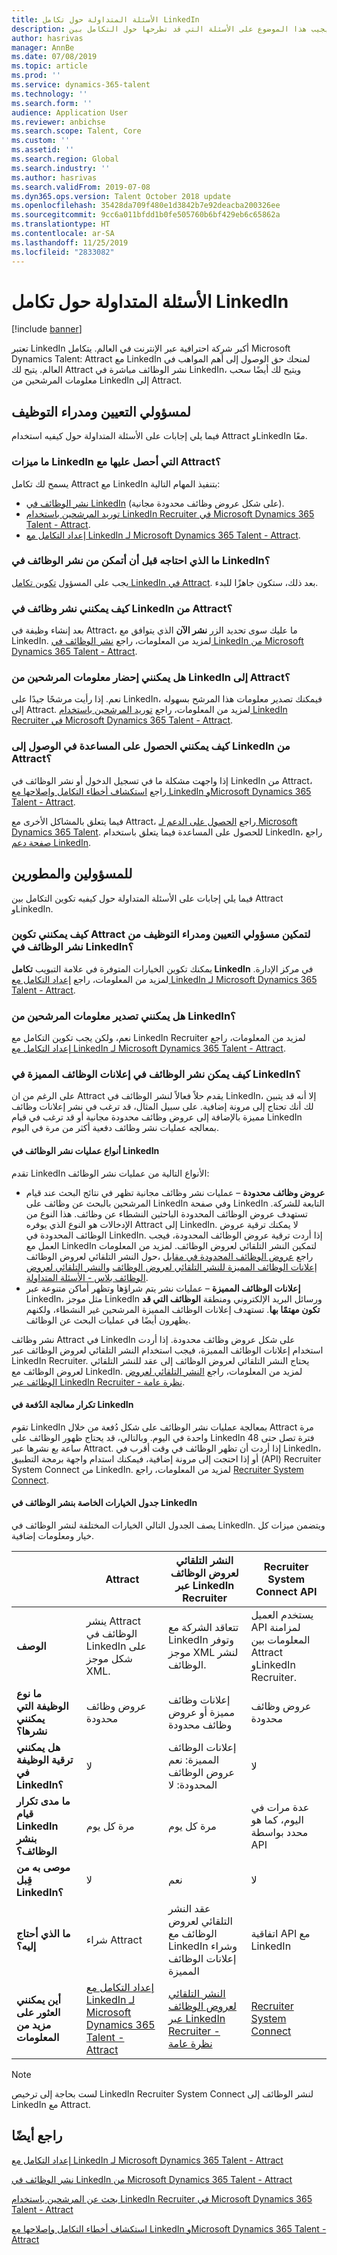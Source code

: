 ```yaml
---
title: الأسئلة المتداولة حول تكامل LinkedIn
description: يجيب هذا الموضوع على الأسئلة التي قد تطرحها حول التكامل بين LinkedIn وMicrosoft Dynamics 365 Talent - Attract.
author: hasrivas
manager: AnnBe
ms.date: 07/08/2019
ms.topic: article
ms.prod: ''
ms.service: dynamics-365-talent
ms.technology: ''
ms.search.form: ''
audience: Application User
ms.reviewer: anbichse
ms.search.scope: Talent, Core
ms.custom: ''
ms.assetid: ''
ms.search.region: Global
ms.search.industry: ''
ms.author: hasrivas
ms.search.validFrom: 2019-07-08
ms.dyn365.ops.version: Talent October 2018 update
ms.openlocfilehash: 35428da709f480e1d3842b7e92deacba200326ee
ms.sourcegitcommit: 9cc6a011bfdd1b0fe505760b6bf429eb6c65862a
ms.translationtype: HT
ms.contentlocale: ar-SA
ms.lasthandoff: 11/25/2019
ms.locfileid: "2833082"
---
```

# <a name="linkedin-integration-faq"></a>الأسئلة المتداولة حول تكامل LinkedIn

[!include [banner](includes/banner.md)]

تعتبر LinkedIn أكبر شركة احترافية عبر الإنترنت في العالم. يتكامل Microsoft Dynamics Talent: Attract مع LinkedIn لمنحك حق الوصول إلى أهم المواهب في العالم. يتيح لك Attract نشر الوظائف مباشرة في LinkedIn، ويتيح لك أيضًا سحب معلومات المرشحين من LinkedIn إلى Attract.

## <a name="for-recruiters-and-hiring-managers"></a>لمسؤولي التعيين ومدراء التوظيف

فيما يلي إجابات على الأسئلة المتداولة حول كيفيه استخدام Attract وLinkedIn معًا.

### <a name="what-linkedin-features-do-i-get-with-attract"></a>ما ميزات LinkedIn التي أحصل عليها مع Attract؟

يسمح لك تكامل Attract مع LinkedIn بتنفيذ المهام التالية:

- [نشر الوظائف في LinkedIn](./attract-post-jobs-to-linkedin.md) (على شكل عروض وظائف محدودة مجانية‬).
- [توريد المرشحين باستخدام LinkedIn Recruiter في Microsoft Dynamics 365 Talent - Attract](./attract-linkedin-recruiter.md#export-linkedin-candidates-to-attract-with-one-click).
- [إعداد التكامل مع LinkedIn لـ Microsoft Dynamics 365 Talent - Attract](./attract-admin-linkedin.md#set-up-apply-with-linkedin-in-attract).

### <a name="what-do-i-need-before-i-can-post-jobs-to-linkedin"></a>ما الذي احتاجه قبل أن أتمكن من نشر الوظائف في LinkedIn؟

يجب على المسؤول [تكوين تكامل LinkedIn في Attract](./attract-admin-linkedin.md#configure-job-posting-to-linkedin). بعد ذلك، ستكون جاهزًا للبدء.

### <a name="how-do-i-post-jobs-to-linkedin-from-attract"></a>كيف يمكنني نشر وظائف في LinkedIn من Attract؟

بعد إنشاء وظيفة في Attract، ما عليك سوى تحديد الزر **نشر الآن** الذي يتوافق مع LinkedIn. لمزيد من المعلومات، راجع [نشر الوظائف في LinkedIn من Microsoft Dynamics 365 Talent - Attract](./attract-post-jobs-to-linkedin.md#post-jobs-to-linkedin).

### <a name="can-i-get-candidate-information-from-linkedin-into-attract"></a>هل يمكنني إحضار معلومات المرشحين من LinkedIn إلى Attract؟

نعم. إذا رأيت مرشحًا جيدًا على LinkedIn، فيمكنك تصدير معلومات هذا المرشح بسهوله إلى Attract. لمزيد من المعلومات، راجع [توريد المرشحين باستخدام LinkedIn Recruiter في Microsoft Dynamics 365 Talent - Attract](attract-linkedin-recruiter.md).

### <a name="how-can-i-get-help-accessing-linkedin-from-attract"></a>كيف يمكنني الحصول على المساعدة في الوصول إلى LinkedIn من Attract؟

إذا واجهت مشكلة ما في تسجيل الدخول أو نشر الوظائف في LinkedIn من Attract، راجع [استكشاف أخطاء التكامل وإصلاحها مع LinkedIn‏‎ وMicrosoft Dynamics 365 Talent - Attract](./attract-troubleshoot-linkedin.md).

فيما يتعلق بالمشاكل الأخرى مع Attract، راجع [الحصول على الدعم لـ Microsoft Dynamics 365 Talent](./talent-support.md). للحصول على المساعدة فيما يتعلق باستخدام LinkedIn، راجع [صفحة دعم LinkedIn](https://www.linkedin.com/help).

## <a name="for-admins-and-developers"></a>للمسؤولين والمطورين

فيما يلي إجابات على الأسئلة المتداولة حول كيفيه تكوين التكامل بين Attract وLinkedIn.

### <a name="how-do-i-configure-attract-so-that-recruiters-and-hiring-managers-can-post-jobs-to-linkedin"></a>كيف يمكنني تكوين Attract لتمكين مسؤولي التعيين ومدراء التوظيف من نشر الوظائف في LinkedIn؟

يمكنك تكوين الخيارات المتوفرة في علامة التبويب **تكامل LinkedIn** في مركز الإدارة. لمزيد من المعلومات، راجع [إعداد التكامل مع LinkedIn لـ Microsoft Dynamics 365 Talent - Attract](./attract-admin-linkedin.md).

### <a name="can-i-export-candidate-information-from-linkedin"></a>هل يمكنني تصدير معلومات المرشحين من LinkedIn؟

نعم، ولكن يجب تكوين التكامل مع LinkedIn Recruiter لمزيد من المعلومات، راجع [إعداد التكامل مع LinkedIn لـ Microsoft Dynamics 365 Talent - Attract](./attract-admin-linkedin.md).

### <a name="how-can-i-post-jobs-to-premium-job-slots-on-linkedin"></a>كيف يمكن نشر الوظائف في إعلانات الوظائف المميزة في LinkedIn؟

على الرغم من ان Attract يقدم حلاً فعالاً لنشر الوظائف في LinkedIn، إلا أنه قد يتبين لك أنك تحتاج إلى مرونة إضافية. على سبيل المثال، قد ترغب في نشر إعلانات وظائف مميزة بالإضافة إلى عروض وظائف محدودة مجانية أو قد ترغب في قيام LinkedIn بمعالجه عمليات نشر وظائف دفعية أكثر من مرة في اليوم.

#### <a name="types-of-linkedin-job-posts"></a>أنواع عمليات نشر الوظائف في LinkedIn

تقدم LinkedIn الأنواع التالية من عمليات نشر الوظائف:

- **عروض وظائف محدودة** – عمليات نشر وظائف مجانية تظهر في نتائج البحث عند قيام المرشحين بالبحث عن وظائف على LinkedIn وفي صفحة LinkedIn التابعة للشركة. تستهدف عروض الوظائف المحدودة الباحثين النشطاء عن وظائف. هذا النوع من الإدخالات هو النوع الذي يوفره Attract إلى LinkedIn. لا يمكنك ترقية عروض الوظائف المحدودة في LinkedIn. إذا أردت ترقية عروض الوظائف المحدودة، فيجب العمل مع LinkedIn لتمكين النشر التلقائي لعروض الوظائف. لمزيد من المعلومات حول النشر التلقائي لعروض الوظائف‏‎، راجع [عروض الوظائف المحدودة في مقابل إعلانات الوظائف المميزة للنشر التلقائي لعروض الوظائف](https://www.linkedin.com/help/recruiter/answer/79049/limited-listings-vs-premium-job-slots-for-job-wrapping) و[النشر التلقائي لعروض الوظائف بلاس - الأسئلة المتداولة](https://www.linkedin.com/help/recruiter/answer/79050/job-wrapping-frequently-asked-questions).
- **إعلانات الوظائف المميزة** – عمليات نشر يتم شراؤها وتظهر أماكن متنوعة عبر LinkedIn، مثل موجز LinkedIn ورسائل البريد الإلكتروني ومنطقة **الوظائف التي قد تكون مهتمًا بها**. تستهدف إعلانات الوظائف المميزة المرشحين غير النشطاء، ولكنهم يظهرون أيضًا في عمليات البحث عن الوظائف.

نشر وظائف Attract في LinkedIn على شكل عروض وظائف محدودة. إذا أردت استخدام إعلانات الوظائف المميزة، فيجب استخدام النشر التلقائي لعروض الوظائف عبر LinkedIn Recruiter. يحتاج النشر التلقائي لعروض الوظائف إلى عقد للنشر التلقائي لعروض الوظائف مع LinkedIn. لمزيد من المعلومات، راجع [النشر التلقائي لعروض الوظائف عبر LinkedIn Recruiter - نظرة عامة](https://www.linkedin.com/help/recruiter/answer/79037).

#### <a name="frequency-of-batch-processing-on-linkedin"></a>تكرار معالجة الدُفعة في LinkedIn

تقوم LinkedIn بمعالجة عمليات نشر الوظائف على شكل دُفعة من خلال Attract مرة واحدة في اليوم. وبالتالي، قد يحتاج ظهور الوظائف على LinkedIn فترة تصل حتى 48 ساعة بع نشرها عبر Attract. إذا أردت أن تظهر الوظائف في وقت أقرب في LinkedIn، أو إذا احتجت إلى مرونة إضافية، فيمكنك استدام واجهة برمجة التطبيق (API) ‏Recruiter System Connect من LinkedIn. لمزيد من المعلومات، راجع [Recruiter System Connect](https://docs.microsoft.com/linkedin/talent/recruiter-system-connect).

#### <a name="table-of-options-for-job-posting-to-linkedin"></a>جدول الخيارات الخاصة بنشر الوظائف في LinkedIn

يصف الجدول التالي الخيارات المختلفة لنشر الوظائف في LinkedIn. ويتضمن ميزات كل خيار ومعلومات إضافية.

|  | Attract | النشر التلقائي لعروض الوظائف عبر LinkedIn Recruiter | Recruiter System Connect API |
|---|---|---|---|
| **‏‏الوصف** | ينشر Attract الوظائف في LinkedIn على شكل موجز XML. | تتعاقد الشركة مع LinkedIn وتوفر موجز XML لنشر الوظائف. | يستخدم العميل API لمزامنة المعلومات بين Attract وLinkedIn Recruiter. |
| **ما نوع الوظيفة التي يمكنني نشرها؟** | عروض وظائف محدودة | إعلانات وظائف مميزة أو عروض وظائف محدودة | عروض وظائف محدودة |
| **هل يمكنني ترقية الوظيفة في LinkedIn؟** | لا | إعلانات الوظائف المميزة: نعم<br>عروض الوظائف المحدودة: لا | لا |
| **ما مدى تكرار قيام LinkedIn بنشر الوظائف؟** | مرة كل يوم | مرة كل يوم | عدة مرات في اليوم، كما هو محدد بواسطة API |
| **موصى به من قِبل LinkedIn؟** | لا | ‏‏نعم | لا |
| **ما الذي أحتاج إليه؟** | شراء Attract | عقد النشر التلقائي لعروض الوظائف مع LinkedIn وشراء إعلانات الوظائف المميزة | اتفاقية API مع LinkedIn | 
| **أين يمكنني العثور على مزيد من المعلومات** | [إعداد التكامل مع LinkedIn لـ Microsoft Dynamics 365 Talent - Attract](./attract-admin-linkedin.md) | [النشر التلقائي لعروض الوظائف عبر LinkedIn Recruiter - نظرة عامة](https://www.linkedin.com/help/recruiter/answer/79037) | [Recruiter System Connect](https://docs.microsoft.com/linkedin/talent/recruiter-system-connect) |

> [!NOTE]
> لست بحاجة إلى ترخيص LinkedIn Recruiter System Connect لنشر الوظائف إلى LinkedIn مع Attract.

## <a name="see-also"></a>راجع أيضًا

[إعداد التكامل مع LinkedIn لـ Microsoft Dynamics 365 Talent - Attract](./attract-admin-linkedin.md)

[نشر الوظائف في LinkedIn من Microsoft Dynamics 365 Talent - Attract](./attract-post-jobs-to-linkedin.md)

[بحث عن المرشحين باستخدام LinkedIn Recruiter في Microsoft Dynamics 365 Talent - Attract](./attract-linkedin-recruiter.md)

[استكشاف أخطاء التكامل وإصلاحها مع LinkedIn وMicrosoft Dynamics 365 Talent - Attract](./attract-troubleshoot-linkedin.md)
